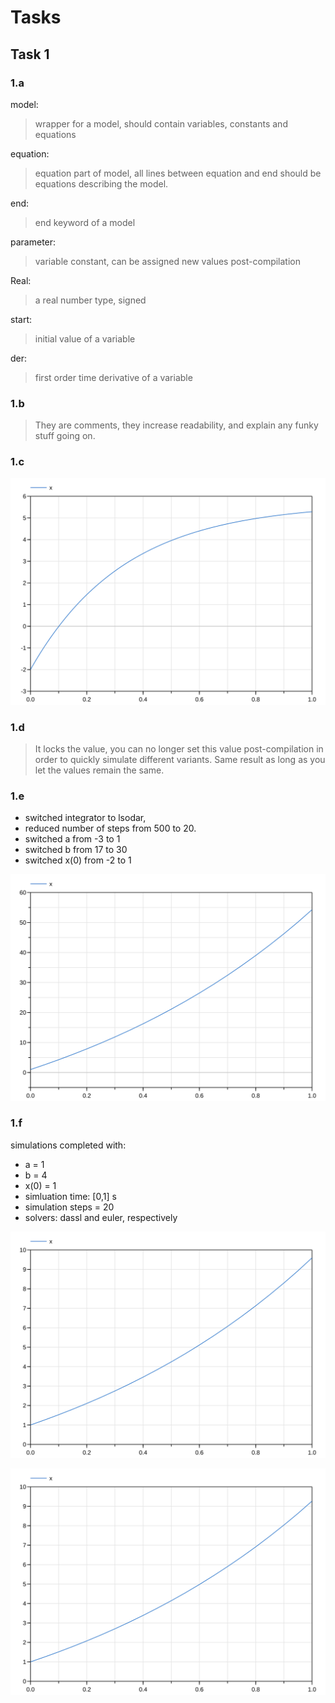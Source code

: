 # Tasks
## Task 1
### 1.a

model: 
> wrapper for a model, should contain variables, constants and equations 

equation: 
> equation part of model, all lines between equation and end should be equations describing the model.

end: 
> end keyword of a model

parameter:
> variable constant, can be assigned new values post-compilation

Real: 
> a real number type, signed

start: 
> initial value of a variable

der: 
>first order time derivative of a variable

### 1.b

> They are comments, they increase readability, and explain any funky stuff going on.

### 1.c

![task 1c](export_1c.svg)

### 1.d

> It locks the value, you can no longer set this value post-compilation in order to quickly simulate different variants. Same result as long as you let the values remain the same.

### 1.e
+ switched integrator to lsodar, 
+ reduced number of steps from 500 to 20.
+ switched a from -3 to 1
+ switched b from 17 to 30
+ switched x(0) from -2 to 1

![task 1e](export_1e.svg)

### 1.f

simulations completed with:
+ a = 1
+ b = 4
+ x(0) = 1
+ simluation time: [0,1] s
+ simulation steps = 20
+ solvers: dassl and euler, respectively

![task 1f dassl](export_1f_dassl.svg)

![task 1f euler](export_1f_euler.svg)